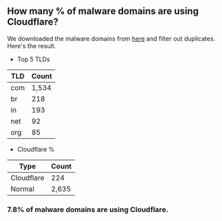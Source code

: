 ## How many % of malware domains are using Cloudflare?


We downloaded the malware domains from [here](https://urlhaus.abuse.ch) and filter out duplicates.
Here's the result.


[//]: # (start replacement)


- Top 5 TLDs

| TLD | Count |
| --- | --- |
| com | 1,534 |
| br | 218 |
| in | 193 |
| net | 92 |
| org | 85 |


- Cloudflare %

| Type | Count |
| --- | --- |
| Cloudflare | 224 |
| Normal | 2,635 |


### 7.8% of malware domains are using Cloudflare.
